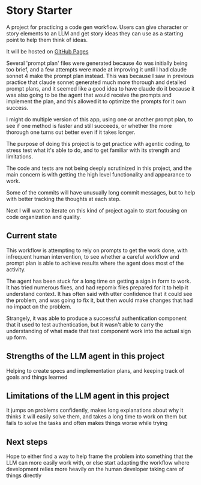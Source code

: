 # Story Starter

A project for practicing a code gen workflow. Users can give character or story elements to an LLM and get story ideas they can use as a starting point to help them think of ideas.

It will be hosted on [GitHub Pages](https://ljacobdev.github.io/story-starter)


Several 'prompt plan' files were generated because 4o was initially being too brief, and a few attempts were made at improving it until I had claude sonnet 4 make the prompt plan instead.  This was because I saw in previous practice that claude sonnet generated much more thorough and detailed prompt plans, and it seemed like a good idea to have claude do it because it was also going to be the agent that would receive the prompts and implement the plan, and this allowed it to optimize the prompts for it own success.

I might do multiple version of this app, using one or another prompt plan, to see if one method is faster and still succeeds, or whether the more thorough one turns out better even if it takes longer.


The purpose of doing this project is to get practice with agentic coding, to stress test what it's able to do, and to get familiar with its strength and limitations.  

The code and tests are not being deeply scrutinized in this project, and the main concern is with getting the high level functionality and appearance to work.

Some of the commits will have unusually long commit messages, but to help with better tracking the thoughts at each step.

Next I will want to iterate on this kind of project again to start focusing on code organization and quality.


## Current state

This workflow is attempting to rely on prompts to get the work done, with infrequent human intervention, to see whether a careful workflow and prompt plan is able to achieve results where the agent does most of the activity.

The agent has been stuck for a long time on getting a sign in form to work.  It has tried numerous fixes, and had repomix files prepared for it to help it understand context.  It has often said with utter confidence that it could see the problem, and was going to fix it, but then would make changes that had no impact on the problem.

Strangely, it was able to produce a successful authentication component that it used to test authentication, but it wasn't able to carry the understanding of what made that test component work into the actual sign up form.


## Strengths of the LLM agent in this project

Helping to create specs and implementation plans, and keeping track of goals and things learned


## Limitations of the LLM agent in this project

It jumps on problems confidently, makes long explanations about why it thinks it will easily solve them, and takes a long time to work on them but fails to solve the tasks and often makes things worse while trying


## Next steps

Hope to either find a way to help frame the problem into something that the LLM can more easily work with, or else start adapting the workflow where development relies more heavily on the human developer taking care of things directly